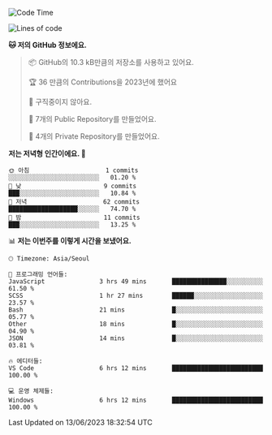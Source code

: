   <!--START_SECTION:waka-->
![Code Time](http://img.shields.io/badge/Code%20Time-79%20hrs%2034%20mins-blue)

![Lines of code](https://img.shields.io/badge/%EC%A0%80%EB%8A%94%20%EC%97%AC%ED%83%9C%EA%B9%8C%EC%A7%80%20-42.3%20thousand%20%EC%A4%84%EC%9D%98%20%EC%BD%94%EB%93%9C%EB%A5%BC%20%EC%9E%91%EC%84%B1%ED%96%88%EC%96%B4%EC%9A%94.-blue)

**🐱 저의 GitHub 정보에요.** 

> 📦 GitHub의 10.3 kB만큼의 저장소를 사용하고 있어요. 
 > 
> 🏆 36 만큼의 Contributions을 2023년에 했어요
 > 
> 🚫 구직중이지 않아요.
 > 
> 📜 7개의 Public Repository를 만들었어요. 
 > 
> 🔑 4개의 Private Repository를 만들었어요. 
 > 
**저는 저녁형 인간이에요. 🦉** 

```text
🌞 아침                     1 commits           ░░░░░░░░░░░░░░░░░░░░░░░░░   01.20 % 
🌆 낮　                     9 commits           ███░░░░░░░░░░░░░░░░░░░░░░   10.84 % 
🌃 저녁                     62 commits          ███████████████████░░░░░░   74.70 % 
🌙 밤　                     11 commits          ███░░░░░░░░░░░░░░░░░░░░░░   13.25 % 
```


📊 **저는 이번주를 이렇게 시간을 보냈어요.** 

```text
🕑︎ Timezone: Asia/Seoul

💬 프로그래밍 언어들: 
JavaScript               3 hrs 49 mins       ███████████████░░░░░░░░░░   61.50 % 
SCSS                     1 hr 27 mins        ██████░░░░░░░░░░░░░░░░░░░   23.57 % 
Bash                     21 mins             █░░░░░░░░░░░░░░░░░░░░░░░░   05.77 % 
Other                    18 mins             █░░░░░░░░░░░░░░░░░░░░░░░░   04.90 % 
JSON                     14 mins             █░░░░░░░░░░░░░░░░░░░░░░░░   03.81 % 

🔥 에디터들: 
VS Code                  6 hrs 12 mins       █████████████████████████   100.00 % 

💻 운영 체제들: 
Windows                  6 hrs 12 mins       █████████████████████████   100.00 % 
```


 Last Updated on 13/06/2023 18:32:54 UTC
<!--END_SECTION:waka-->
